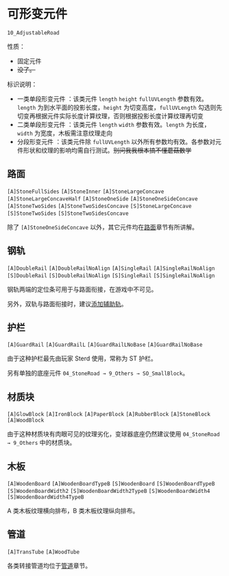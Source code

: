 # 可形变元件

`10_AdjustableRoad`

性质：

- 固定元件
- ~~没了。~~

标识说明：

- 一类单段形变元件 <badge text="A1"/>：该类元件 `length` `height` `fullUVLength` 参数有效。`length` 为到水平面的投影长度，`height` 为切变高度，`fullUVLength` 勾选则先切变再根据元件实际长度计算纹理，否则根据投影长度计算纹理再切变
- 二类单段形变元件 <badge text="A2" type="warning"/>：该类元件 `length` `width` 参数有效。`length` 为长度，`width` 为宽度，木板需注意纹理走向
- 分段形变元件 <badge text="S" type="danger"/>：该类元件除 `fullUVLength` 以外所有参数均有效。各参数对元件形状和纹理的影响均需自行测试。~~别问我我根本搞不懂蘑菇数学~~

## 路面

`[A]StoneFullSides` <badge text="A2" type="warning"/>
`[A]StoneInner` <badge text="A2" type="warning"/>
`[A]StoneLargeConcave` <badge text="A1"/>
`[A]StoneLargeConcaveHalf` <badge text="A1"/>
`[A]StoneOneSide` <badge text="A1"/>
`[A]StoneOneSideConcave` <badge text="A1"/>
`[A]StoneTwoSides` <badge text="A1"/>
`[A]StoneTwoSidesConcave` <badge text="A1"/>
`[S]StoneLargeConcave` <badge text="S" type="danger"/>
`[S]StoneTwoSides` <badge text="S" type="danger"/>
`[S]StoneTwoSidesConcave` <badge text="S" type="danger"/>

除了 `[A]StoneOneSideConcave` 以外，其它元件均在[路面](/en/glossary/stone-road.md)章节有所讲解。

## 钢轨

`[A]DoubleRail` <badge text="A1"/>
`[A]DoubleRailNoAlign` <badge text="A1"/>
`[A]SingleRail` <badge text="A1"/>
`[A]SingleRailNoAlign` <badge text="A1"/>
`[S]DoubleRail` <badge text="S" type="danger"/>
`[S]DoubleRailNoAlign` <badge text="S" type="danger"/>
`[S]SingleRail` <badge text="S" type="danger"/>
`[S]SingleRailNoAlign` <badge text="S" type="danger"/>

钢轨两端的定位条可用于与路面衔接，在游戏中不可见。

另外，双轨与路面衔接时，建议[添加辅助轨](/en/start/connecting-road-and-rail.md#double-rail)。

## 护栏

`[A]GuardRail` <badge text="A1"/>
`[A]GuardRailL` <badge text="A2" type="warning"/>
`[A]GuardRailLNoBase` <badge text="A2" type="warning"/>
`[A]GuardRailNoBase` <badge text="A1"/>

由于这种护栏最先由玩家 Sterd 使用，常称为 ST 护栏。

另有单独的底座元件 `04_StoneRoad → 9_Others → SO_SmallBlock`。

## 材质块

`[A]GlowBlock` <badge text="A2" type="warning"/>
`[A]IronBlock` <badge text="A2" type="warning"/>
`[A]PaperBlock` <badge text="A2" type="warning"/>
`[A]RubberBlock` <badge text="A2" type="warning"/>
`[A]StoneBlock` <badge text="A2" type="warning"/>
`[A]WoodBlock` <badge text="A2" type="warning"/>

由于这种材质块有肉眼可见的纹理劣化，变球器底座仍然建议使用 `04_StoneRoad → 9_Others` 中的材质块。

## 木板

`[A]WoodenBoard` <badge text="A2" type="warning"/>
`[A]WoodenBoardTypeB` <badge text="A2" type="warning"/>
`[S]WoodenBoard` <badge text="S" type="danger"/>
`[S]WoodenBoardTypeB` <badge text="S" type="danger"/>
`[S]WoodenBoardWidth2` <badge text="S" type="danger"/>
`[S]WoodenBoardWidth2TypeB` <badge text="S" type="danger"/>
`[S]WoodenBoardWidth4` <badge text="S" type="danger"/>
`[S]WoodenBoardWidth4TypeB` <badge text="S" type="danger"/>

A 类木板纹理横向排布，B 类木板纹理纵向排布。

## 管道

`[A]TransTube` <badge text="A1"/>
`[A]WoodTube` <badge text="A1"/>

各类转接管道均位于[管道](/en/glossary/tube.md)章节。
